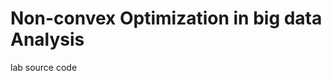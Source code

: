Non-convex Optimization in big data Analysis
==============================================

lab source code
